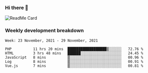 ### Hi there 👋

<!--
**itzcy/itzcy** is a ✨ _special_ ✨ repository because its `README.md` (this file) appears on your GitHub profile.

Here are some ideas to get you started:

- 🔭 I’m currently working on ...
- 🌱 I’m currently learning ...
- 👯 I’m looking to collaborate on ...
- 🤔 I’m looking for help with ...
- 💬 Ask me about ...
- 📫 How to reach me: ...
- 😄 Pronouns: ...
- ⚡ Fun fact: ...
-->
![ReadMe Card](https://github-readme-stats.vercel.app/api?username=itzcy&show_icons=true&title_color=2d3198&icon_color=797cb8&text_color=24292e&bg_color=f6f8fa)

### Weekly development breakdown
<!--START_SECTION:waka-->
```text
Week: 23 November, 2021 - 29 November, 2021

PHP          11 hrs 20 mins  ██████████████████▒░░░░░░   72.76 % 
HTML         3 hrs 48 mins   ██████░░░░░░░░░░░░░░░░░░░   24.45 % 
JavaScript   8 mins          ▒░░░░░░░░░░░░░░░░░░░░░░░░   00.96 % 
Log          8 mins          ▒░░░░░░░░░░░░░░░░░░░░░░░░   00.91 % 
Vue.js       7 mins          ▒░░░░░░░░░░░░░░░░░░░░░░░░   00.81 % 
```
<!--END_SECTION:waka-->

